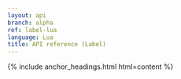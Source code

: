 ```yaml
---
layout: api
branch: alpha
ref: label-lua
language: Lua
title: API reference (Label)
---
```

{% include anchor_headings.html html=content %}